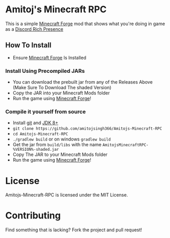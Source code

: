 # Amitoj's Minecraft RPC

This is a simple [Minecraft Forge](https://files.minecraftforge.net) mod that shows what you're doing in game as a [Discord Rich Presence](https://discord.com/rich-presence)


## How To Install
- Ensure [Minecraft Forge](https://files.minecraftforge.net) Is Installed
### Install Using Precompiled JARs
- You can download the prebuilt jar from any of the Releases Above (Make Sure To Download The shaded Version)
- Copy the JAR into your Minecraft Mods folder
- Run the game using [Minecraft Forge](https://files.minecraftforge.net)!
### Compile it yourself from source
- Install [git](https://git-scm.com/downloads) and [JDK 8+](https://www.oracle.com/java/technologies/javase/javase-jdk8-downloads.html)
- `git clone https://github.com/amitojsingh366/Amitojs-Minecraft-RPC`
- `cd Amitojs-Minecraft-RPC`
- `./gradlew build` or on windows `gradlew build`
- Get the jar from `build/libs` with the name `AmitojsMinecraftRPC-%VERSION%-shaded.jar`
- Copy The JAR to your Minecraft Mods folder
- Run the game using [Minecraft Forge](https://files.minecraftforge.net)!
  

# License
Amitojs-Minecraft-RPC is licensed under the MIT License.

# Contributing
Find something that is lacking? Fork the project and pull request!
